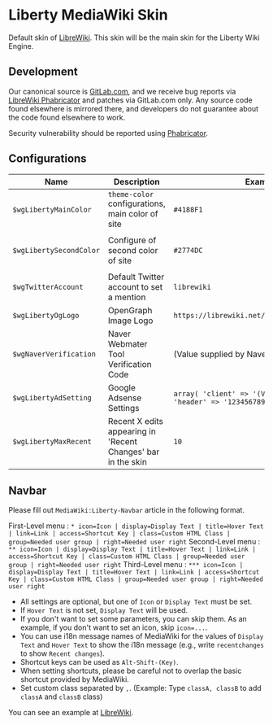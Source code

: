 # Liberty MediaWiki Skin

Default skin of [LibreWiki](https://librewiki.net). This skin will be the main skin for the Liberty Wiki Engine.

## Development

Our canonical source is [GitLab.com](https://gitlab.com/librewiki/Liberty-MW-Skin), and we receive bug reports via [LibreWiki Phabricator](https://issue.librewiki.net) and patches via GitLab.com only. Any source code found elsewhere is mirrored there, and developers do not guarantee about the code found elsewhere to work.

Security vulnerability should be reported using [Phabricator](https://issue.librewiki.net/maniphest/task/edit/form/7/).

## Configurations

| Name | Description | Example Variable | Default Variable |
| ---- | ---- | ---- | ---- |
| `$wgLibertyMainColor` | `theme-color` configurations, main color of site | `#4188F1` | `#4188F1` |
| `$wgLibertySecondColor` | Configure of second color of site | `#2774DC` | The value of `$wgLibertyMainColor` subtracted by `1A1415` |
| `$wgTwitterAccount` | Default Twitter account to set a mention | `librewiki` | (none) |
| `$wgLibertyOgLogo` | OpenGraph Image Logo | `https://librewiki.net/images/6/6a/Libre_favicon.png` | (Value of `$wgLogo`) |
| `$wgNaverVerification` | Naver Webmater Tool Verification Code | (Value supplied by Naver.com) | (none) |
| `$wgLibertyAdSetting` | Google Adsense Settings | `array( 'client' => '(Value supplied by Google)', 'header' => '1234567890', 'right' => '0987654321' )` | (none) |
| `$wgLibertyMaxRecent` | Recent X edits appearing in 'Recent Changes' bar in the skin | `10` | `10` |

## Navbar
Please fill out `MediaWiki:Liberty-Navbar` article in the following format.

First-Level menu : `* icon=Icon | display=Display Text | title=Hover Text | link=Link | access=Shortcut Key | class=Custom HTML Class | group=Needed user group | right=Needed user right`
Second-Level menu : `** icon=Icon | display=Display Text | title=Hover Text | link=Link | access=Shortcut Key | class=Custom HTML Class | group=Needed user group | right=Needed user right`
Third-Level menu : `*** icon=Icon | display=Display Text | title=Hover Text | link=Link | access=Shortcut Key | class=Custom HTML Class | group=Needed user group | right=Needed user right`
* All settings are optional, but one of `Icon` or `Display Text` must be set.
* If `Hover Text` is not set, `Display Text` will be used.
* If you don't want to set some parameters, you can skip them. As an example, if you don't want to set an icon, skip `icon=...`.
* You can use i18n message names of MediaWiki for the values of `Display Text` and `Hover Text` to show the i18n message (e.g., write `recentchanges` to show `Recent changes`).
* Shortcut keys can be used as `Alt-Shift-(Key)`.
* When setting shortcuts, please be careful not to overlap the basic shortcut provided by MediaWiki.
* Set custom class separated by `,`. (Example: Type `classA, classB` to add `classA` and `classB` class)

You can see an example at [LibreWiki](https://librewiki.net/wiki/MediaWiki:Liberty-Navbar).
